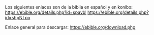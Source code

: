 Los siguientes enlaces son de la biblia en español y en konibo:
https://ebible.org/details.php?id=spavbl
https://ebible.org/details.php?id=shpNTpo

Enlace general para descargar:
https://ebible.org/download.php

